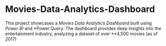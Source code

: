 # Movies-Data-Analytics-Dashboard
This project showcases a *Movies Data Analytics Dashboard* built using *Power BI* and *Power Query. The dashboard provides deep insights into the entertainment industry, analyzing a dataset of over **4,500 movies (as of 2017)
